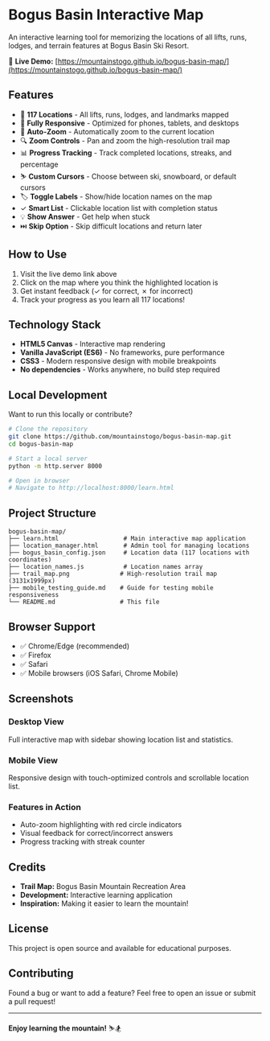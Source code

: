 # Bogus Basin Interactive Map

An interactive learning tool for memorizing the locations of all lifts, runs, lodges, and terrain features at Bogus Basin Ski Resort.

🎿 **Live Demo:** [https://mountainstogo.github.io/bogus-basin-map/](https://mountainstogo.github.io/bogus-basin-map/)

## Features

- 🎿 **117 Locations** - All lifts, runs, lodges, and landmarks mapped
- 📱 **Fully Responsive** - Optimized for phones, tablets, and desktops
- 🎯 **Auto-Zoom** - Automatically zoom to the current location
- 🔍 **Zoom Controls** - Pan and zoom the high-resolution trail map
- 📊 **Progress Tracking** - Track completed locations, streaks, and percentage
- ⛷️ **Custom Cursors** - Choose between ski, snowboard, or default cursors
- 🏷️ **Toggle Labels** - Show/hide location names on the map
- ✓ **Smart List** - Clickable location list with completion status
- 💡 **Show Answer** - Get help when stuck
- ⏭️ **Skip Option** - Skip difficult locations and return later

## How to Use

1. Visit the live demo link above
2. Click on the map where you think the highlighted location is
3. Get instant feedback (✓ for correct, ✗ for incorrect)
4. Track your progress as you learn all 117 locations!

## Technology Stack

- **HTML5 Canvas** - Interactive map rendering
- **Vanilla JavaScript (ES6)** - No frameworks, pure performance
- **CSS3** - Modern responsive design with mobile breakpoints
- **No dependencies** - Works anywhere, no build step required

## Local Development

Want to run this locally or contribute?

```bash
# Clone the repository
git clone https://github.com/mountainstogo/bogus-basin-map.git
cd bogus-basin-map

# Start a local server
python -m http.server 8000

# Open in browser
# Navigate to http://localhost:8000/learn.html
```

## Project Structure

```
bogus-basin-map/
├── learn.html                  # Main interactive map application
├── location_manager.html       # Admin tool for managing locations
├── bogus_basin_config.json     # Location data (117 locations with coordinates)
├── location_names.js           # Location names array
├── trail_map.png              # High-resolution trail map (3131x1999px)
├── mobile_testing_guide.md    # Guide for testing mobile responsiveness
└── README.md                  # This file
```

## Browser Support

- ✅ Chrome/Edge (recommended)
- ✅ Firefox
- ✅ Safari
- ✅ Mobile browsers (iOS Safari, Chrome Mobile)

## Screenshots

### Desktop View
Full interactive map with sidebar showing location list and statistics.

### Mobile View
Responsive design with touch-optimized controls and scrollable location list.

### Features in Action
- Auto-zoom highlighting with red circle indicators
- Visual feedback for correct/incorrect answers
- Progress tracking with streak counter

## Credits

- **Trail Map:** Bogus Basin Mountain Recreation Area
- **Development:** Interactive learning application
- **Inspiration:** Making it easier to learn the mountain!

## License

This project is open source and available for educational purposes.

## Contributing

Found a bug or want to add a feature? Feel free to open an issue or submit a pull request!

---

**Enjoy learning the mountain!** ⛷️🏂
